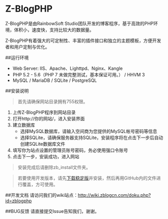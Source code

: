 Z-BlogPHP
=============

Z-BlogPHP是由RainbowSoft Studio团队开发的博客程序，基于高效的PHP环境，体积小，速度快，支持比较大的数据量。

Z-BlogPHP有着强大的可定制性、丰富的插件接口和独立的主题模板，方便开发者和用户定制与优化。

##运行环境
- Web Server: IIS、Apache、Lighttpd、Nginx、Kangle
- PHP 5.2 - 5.6（PHP 7 未做完整测试，基本保证可用。） / HHVM 3 
- MySQL / MariaDB / SQLite / PostgreSQL

##安装说明
> 首先请确保网站目录拥有755权限。

1. 上传Z-BlogPHP程序到网站目录
2. 打开http://你的网站/，进入安装界面
3. 建立数据库
   - 选择MySQL数据库，请输入空间商为您提供的MySQL帐号密码等信息
   - 选择SQLite，请确保服务器支持SQLite，安装程序将在点击下一步后自动创建SQLite数据库文件
4. 填写你为站点设置的管理员账号密码，务必使用强口令账号
5. 点击下一步，安装成功，进入网站

> 安装完成后请删除zb_install文件夹。

> 若要使用开发版本，请先[下载稳定版](http://www.zblogcn.com/zblogphp/)并安装，然后再用GitHub内的文件进行覆盖，方可使用。

##开发文档
请访问我们的wiki站点：http://wiki.zblogcn.com/doku.php?id=zblogphp

##BUG反馈
请直接提交Issue告知我们，谢谢。